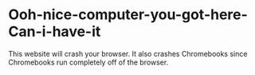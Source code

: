 # Ooh-nice-computer-you-got-here-Can-i-have-it
This website will crash your browser. It also crashes Chromebooks since Chromebooks run completely off of the browser.
